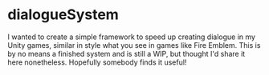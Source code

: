 # dialogueSystem
I wanted to create a simple framework to speed up creating dialogue in my Unity games, similar in style what you see in games like Fire Emblem. This is by no means a finished system and is still a WIP, but thought I'd share it here nonetheless. Hopefully somebody finds it useful!
